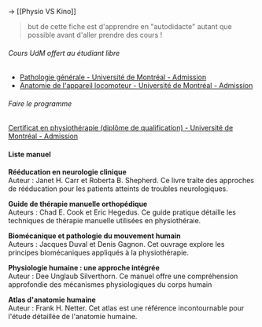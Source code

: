 -> [[Physio VS Kino]]

> but de cette fiche est d'apprendre en "autodidacte" autant que possible avant d'aller prendre des cours  !
###### Cours UdM offert au étudiant libre
- [Pathologie générale - Université de Montréal - Admission](https://admission.umontreal.ca/cours-et-horaires/cours/pbc-2060/)
- [Anatomie de l'appareil locomoteur - Université de Montréal - Admission](https://admission.umontreal.ca/cours-et-horaires/cours/chi-1045/)


###### Faire le programme
[Certificat en physiothérapie (diplôme de qualification) - Université de Montréal - Admission](https://admission.umontreal.ca/programmes/certificat-en-physiotherapie-diplome-de-qualification/)



#### Liste manuel
**Rééducation en neurologie clinique**  
Auteur : Janet H. Carr et Roberta B. Shepherd. Ce livre traite des approches de rééducation pour les patients atteints de troubles neurologiques.

**Guide de thérapie manuelle orthopédique**  
Auteurs : Chad E. Cook et Eric Hegedus. Ce guide pratique détaille les techniques de thérapie manuelle utilisées en physiothéraie.

**Biomécanique et pathologie du mouvement humain**  
Auteurs : Jacques Duval et Denis Gagnon. Cet ouvrage explore les principes biomécaniques appliqués à la physiothérapie.

**Physiologie humaine : une approche intégrée**  
Auteur : Dee Unglaub Silverthorn. Ce manuel offre une compréhension approfondie des mécanismes physiologiques du corps humain

**Atlas d'anatomie humaine**  
Auteur : Frank H. Netter. Cet atlas est une référence incontournable pour l'étude détaillée de l'anatomie humaine.